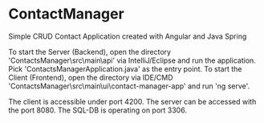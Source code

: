# ContactManager
Simple CRUD Contact Application created with Angular and Java Spring

To start the Server (Backend), open the directory 'ContactsManager\src\main\api' via IntelliJ/Eclipse and run the application. Pick 'ContactsManagerApplication.java' as the entry point.
To start the Client (Frontend), open the directory via IDE/CMD 'ContactsManager\src\main\ui\contact-manager-app' and run 'ng serve'.

The client is accessible under port 4200. The server can be accessed with the port 8080. The SQL-DB is operating on port 3306. 

